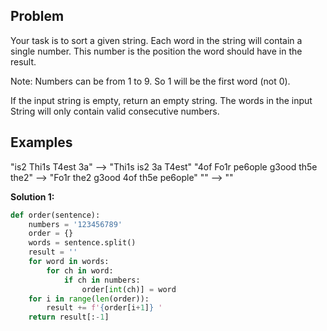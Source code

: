 ## Problem

Your task is to sort a given string. Each word in the string will contain a single number. This number is the position the word should have in the result.

Note: Numbers can be from 1 to 9. So 1 will be the first word (not 0).

If the input string is empty, return an empty string. The words in the input String will only contain valid consecutive numbers.

## Examples

"is2 Thi1s T4est 3a" --> "Thi1s is2 3a T4est"
"4of Fo1r pe6ople g3ood th5e the2" --> "Fo1r the2 g3ood 4of th5e pe6ople"
"" --> ""

**Solution 1:**

```python
def order(sentence):
    numbers = '123456789'
    order = {}
    words = sentence.split()
    result = ''
    for word in words:
        for ch in word:
            if ch in numbers:
                order[int(ch)] = word
    for i in range(len(order)):
        result += f'{order[i+1]} '
    return result[:-1]
```
